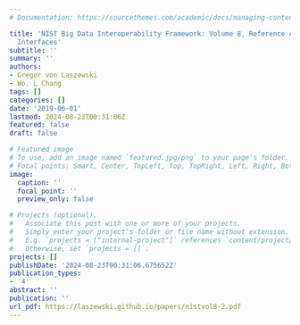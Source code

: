 ```yaml
---
# Documentation: https://sourcethemes.com/academic/docs/managing-content/

title: 'NIST Big Data Interoperability Framework: Volume 8, Reference Architecture
  Interfaces'
subtitle: ''
summary: ''
authors:
- Gregor von Laszewski
- Wo. L Chang
tags: []
categories: []
date: '2019-06-01'
lastmod: 2024-08-23T00:31:06Z
featured: false
draft: false

# Featured image
# To use, add an image named `featured.jpg/png` to your page's folder.
# Focal points: Smart, Center, TopLeft, Top, TopRight, Left, Right, BottomLeft, Bottom, BottomRight.
image:
  caption: ''
  focal_point: ''
  preview_only: false

# Projects (optional).
#   Associate this post with one or more of your projects.
#   Simply enter your project's folder or file name without extension.
#   E.g. `projects = ["internal-project"]` references `content/project/deep-learning/index.md`.
#   Otherwise, set `projects = []`.
projects: []
publishDate: '2024-08-23T00:31:06.675652Z'
publication_types:
- '4'
abstract: ''
publication: ''
url_pdf: https://laszewski.github.io/papers/nistvol8-2.pdf
---
```

